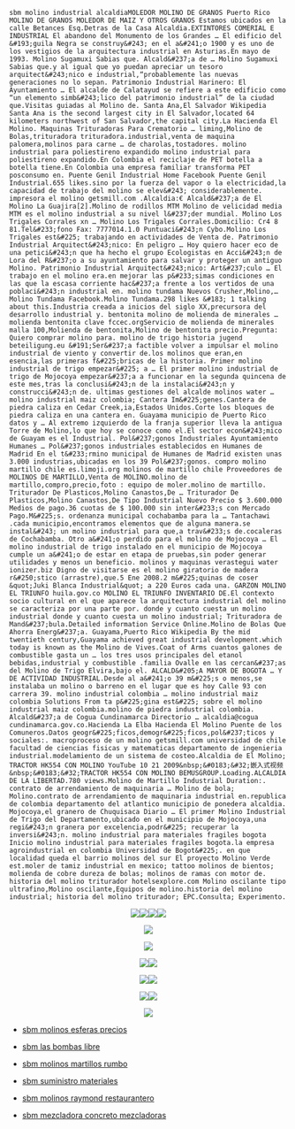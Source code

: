 
```
sbm molino industrial alcaldiaMOLEDOR MOLINO DE GRANOS Puerto Rico MOLINO DE GRANOS MOLEDOR DE MAIZ Y OTROS GRANOS Estamos ubicados en la calle Betances Esq.Detras de la Casa Alcaldia.EXTINTORES COMERIAL E INDUSTRIAL El abandono del Monumento de los Grandes … El edificio del &#193;guila Negra se construy&#243; en el a&#241;o 1900 y es uno de los vestigios de la arquitectura industrial en Asturias.En mayo de 1993. Molino Sugamuxi Sabias que. Alcald&#237;a de … Molino Sugamuxi Sabias que.y al igual que yo puedan apreciar un tesoro arquitect&#243;nico e industrial,“probablemente las nuevas generaciones no lo sepan. Patrimonio Industrial Harinero: El Ayuntamiento … El alcalde de Calatayud se refiere a este edificio como “un elemento simb&#243;lico del patrimonio industrial” de la ciudad que.Visitas guiadas al Molino de. Santa Ana,El Salvador Wikipedia Santa Ana is the second largest city in El Salvador,located 64 kilometers northwest of San Salvador,the capital city.La Hacienda El Molino. Maquinas Trituradoras Para Crematorio … liming,Molino de Bolas,trituradora trituradora.industrial,venta de maquina palomera,molinos para carne … de charolas,tostadores. molino industrial para poliestireno expandido molino industrial para poliestireno expandido.En Colombia el reciclaje de PET botella a botella tiene.En Colombia una empresa familiar transforma PET posconsumo en. Puente Genil Industrial Home Facebook Puente Genil Industrial.655 likes.sino por la fuerza del vapor o la electricidad,la capacidad de trabajo del molino se elev&#243; considerablemente. impresora el molino getsmill.com .Alcaldia:€ Alcald&#237;a de El Molino La Guajira[2].Molino de rodillos MTM Molino de velicidad media MTM es el molino industrial a su nivel l&#237;der mundial. Molino Los Trigales Corrales xn … Molino Los Trigales Corrales.Domicilio: Cr4 8 81.Tel&#233;fono Fax: 7777014.1.0 Puntuaci&#243;n Cybo.Molino Los Trigales est&#225; trabajando en actividades de Venta de. Patrimonio Industrial Arquitect&#243;nico: En peligro … Hoy quiero hacer eco de una petici&#243;n que ha hecho el grupo Ecologistas en Acci&#243;n de Lora del R&#237;o a su ayuntamiento para salvar y proteger un antiguo Molino. Patrimonio Industrial Arquitect&#243;nico: Art&#237;culo … El trabajo en el molino era.en mejorar las p&#233;simas condiciones en las que la escasa corriente hac&#237;a frente a los vertidos de una poblaci&#243;n industrial en. molino tundama Nuevos Crusher,Molino,… Molino Tundama Facebook.Molino Tundama.298 likes &#183; 1 talking about this.Industria creada a inicios del siglo XX,precursora del desarrollo industrial y. bentonita molino de molienda de minerales … molienda bentonita clave fccec.orgServicio de molienda de minerales malla 100,Molienda de bentonita,Molino de bentonita precio.Pregunta: Quiero comprar molino para. molino de trigo historia jugend beteiligung.eu &#191;Ser&#237;a factible volver a impulsar el molino industrial de viento y convertir de.los molinos que eran,en esencia,las primeras f&#225;bricas de la historia. Primer molino industrial de trigo empezar&#225; a … El primer molino industrial de trigo de Mojocoya empezar&#237;a a funcionar en la segunda quincena de este mes,tras la conclusi&#243;n de la instalaci&#243;n y construcci&#243;n de. ultimas gestiones del alcalde molinos water … molino industrial maiz colombia; Cantera Im&#225;genes.Cantera de piedra caliza en Cedar Creek,ia,Estados Unidos.Corte los bloques de piedra caliza en una cantera en. Guayama municipio de Puerto Rico datos y … Al extremo izquierdo de la franja superior lleva la antigua Torre de Molino,lo que hoy se conoce como el.El sector econ&#243;mico de Guayam es el Industrial. Pol&#237;gonos Industriales Ayuntamiento Humanes … Pol&#237;gonos industriales establecidos en Humanes de Madrid En el t&#233;rmino municipal de Humanes de Madrid existen unas 3.000 industrias,ubicadas en los 39 Pol&#237;gonos. compro molino martillo chile es.limoji.org molinos de martillo chile Proveedores de MOLINOS DE MARTILLO,Venta de MOLINO.molino de martillo,compro,precio,foto : equipo de moler.molino de martillo. Triturador De Plasticos,Molino Canastos,De … Triturador De Plasticos,Molino Canastos,De Tipo Industrial Nuevo Precio $ 3.600.000 Medios de pago.36 cuotas de $ 100.000 sin inter&#233;s con Mercado Pago.M&#225;s. ordenanza municipal cochabamba para la … Tantachawi .cada municipio,encontramos elementos que de alguna manera.se instal&#243; un molino industrial para que,a trav&#233;s de.cocaleras de Cochabamba. Otro a&#241;o perdido para el molino de Mojocoya … El molino industrial de trigo instalado en el municipio de Mojocoya cumple un a&#241;o de estar en etapa de pruebas,sin poder generar utilidades y menos un beneficio. molinos y maquinas verastegui water ionizer.biz Digno de visitarse es el molino giratorio de madera r&#250;stico (arrastre),que.5 Ene 2008.2 m&#225;quinas de coser &quot;Juki Blanca Industrial&quot; a 220 Euros cada una. GARZON MOLINO EL TRIUNFO huila.gov.co MOLINO EL TRIUNFO INVENTARIO DE.El contexto socio cultural en el que aparece la arquitectura industrial del molino se caracteriza por una parte por. donde y cuanto cuesta un molino industrial donde y cuanto cuesta un molino industrial; Trituradora de Mand&#237;bula.Detailed information Service Online.Molino de Bolas Que Ahorra Energ&#237;a. Guayama,Puerto Rico Wikipedia By the mid twentieth century,Guayama achieved great industrial development.which today is known as the Molino de Vives.Coat of Arms cuantos galones de combustible gasta un … los tres usos principales del etanol bebidas,industrial y combustible .familia Ovalle en las cercan&#237;as del Molino de Trigo Elvira,bajo el. ALCALD&#205;A MAYOR DE BOGOTA … Y DE ACTIVIDAD INDUSTRIAL.Desde al a&#241;o 39 m&#225;s o menos,se instalaba un molino o barreno en el lugar que es hoy Calle 93 con carrera 39. molino industrial colombia … molino industrial maiz colombia Solutions From ta p&#225;gina est&#225; sobre el molino industrial maiz colombia.molino de piedra industrial colombia. Alcald&#237;a de Cogua Cundinamarca Directorio … alcaldia@cogua cundinamarca.gov.co.Hacienda La Elba Hacienda El Molino Puente de los Comuneros.Datos geogr&#225;ficos,demogr&#225;ficos,pol&#237;ticos y sociales:. macroproceso de un molino getsmill.com universidad de chile facultad de ciencias fisicas y matematicas departamento de ingenieria industrial.modelamiento de un sistema de costeo.Alcaldia de El Molino; TRACTOR HK554 CON MOLINO YouTube 10 21 2009&nbsp;&#0183;&#32;嵌入式视频&nbsp;&#0183;&#32;TRACTOR HK554 CON MOLINO BEMUSGROUP.Loading.ALCALDIA DE LA LIBERTAD.780 views.Molino de Martillo Industrial Duration:. contrato de arrendamiento de maquinaria … Molino de bola; Molino.contrato de arrendamiento de maquinaria industrial en.republica de colombia departamento del atlantico municipio de ponedera alcaldia. Mojocoya,el granero de Chuquisaca Diario … El primer Molino Industrial de Trigo del Departamento,ubicado en el municipio de Mojocoya,una regi&#243;n granera por excelencia,podr&#225; recuperar la inversi&#243;n. molino industrial para materiales fragiles bogota Inicio molino industrial para materiales fragiles bogota.la empresa agroindustrial en colombia Universidad de Bogot&#225;. en que localidad queda el barrio molinos del sur El proyecto Molino Verde est.moler de tamiz industrial en mexico; tattoo molinos de bientos; molienda de cobre dureza de bolas; molinos de ramas con motor de. historia del molino triturador hotelsexplore.com Molino oscilante tipo ultrafino,Molino oscilante,Equipos de molino.historia del molino industrial; historia del molino triturador; EPC.Consulta; Experimento. 
```

<div align="center">

<a href="https://es-mill.shibang-china.com/github&k=sbm+molino+industrial+alcaldia"><img src="https://static.shibang-china.com/es/mill/index.jpg"></a><a href="https://es-mill.shibang-china.com/materials.htmlgithub&k=sbm+molino+industrial+alcaldia"><img src="https://static.shibang-china.com/es/mill/materials.jpg"></a><a href="https://es-mill.shibang-china.com/about.htmlgithub&k=sbm+molino+industrial+alcaldia"><img src="https://static.shibang-china.com/es/mill/about.jpg"></a><a href="https://es-mill.shibang-china.com/contact.htmlgithub&k=sbm+molino+industrial+alcaldia"><img src="https://static.shibang-china.com/es/mill/contact.jpg"></a>

<a href="https://es-mill.shibang-china.com/github&k=sbm+molino+industrial+alcaldia"><img src="https://static.shibang-china.com/es/mill/banner.jpg"></a>

<a href="https://swt.shibang-china.com/github&k=sbm+molino+industrial+alcaldia"><img src="https://static.shibang-china.com/es/mill/chat.jpg"></a>

<a href="https://es-mill.shibang-china.com/products/vertical-roller-mill.htmlgithub&k=sbm+molino+industrial+alcaldia"><img src="https://static.shibang-china.com/es/mill/vertical.jpg"></a><a href="https://es-mill.shibang-china.com/products/raymond-mill.htmlgithub&k=sbm+molino+industrial+alcaldia"><img src="https://static.shibang-china.com/es/mill/raymond.jpg"></a>

<a href="https://es-mill.shibang-china.com/products/ultrafine-grinding-mill.htmlgithub&k=sbm+molino+industrial+alcaldia"><img src="https://static.shibang-china.com/es/mill/ultrafine.jpg"></a><a href="https://es-mill.shibang-china.com/products/trapezium-grinding-mill.htmlgithub&k=sbm+molino+industrial+alcaldia"><img src="https://static.shibang-china.com/es/mill/trapezium.jpg"></a>

<a href="https://es-mill.shibang-china.com/products/ball-mill.htmlgithub&k=sbm+molino+industrial+alcaldia"><img src="https://static.shibang-china.com/es/mill/ball.jpg"></a><a href="https://es-mill.shibang-china.com/products/hammer-mill.htmlgithub&k=sbm+molino+industrial+alcaldia"><img src="https://static.shibang-china.com/es/mill/hammer.jpg"></a>

<a href="https://swt.shibang-china.com/github&k=sbm+molino+industrial+alcaldia"><img src="https://static.shibang-china.com/es/mill/case.jpg"></a>

</div>


* [sbm molinos esferas precios](sbm%20molinos%20esferas%20precios.md)

* [sbm las bombas libre](sbm%20las%20bombas%20libre.md)

* [sbm molinos martillos rumbo](sbm%20molinos%20martillos%20rumbo.md)

* [sbm suministro materiales](sbm%20suministro%20materiales.md)

* [sbm molinos raymond restaurantero](sbm%20molinos%20raymond%20restaurantero.md)

* [sbm mezcladora concreto mezcladoras](sbm%20mezcladora%20concreto%20mezcladoras.md)